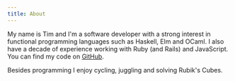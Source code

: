 ```yaml
---
title: About
---
```


My name is Tim and I'm a software developer with a strong interest in
functional programming languages such as Haskell, Elm and OCaml. I also have
a decade of experience working with Ruby (and Rails) and JavaScript. You can
find my code on [GitHub](https://github.com/timhabermaas).

Besides programming I enjoy cycling, juggling and solving Rubik's Cubes.
